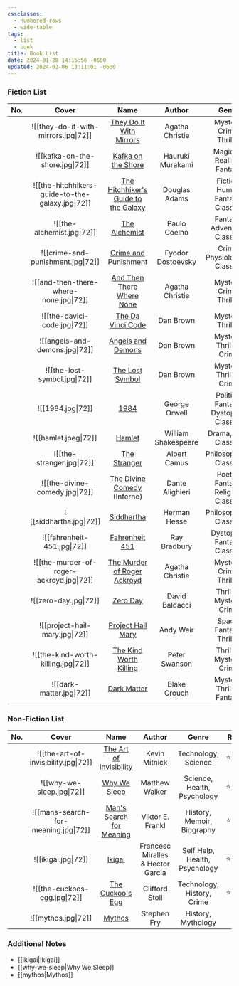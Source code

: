 ```yaml
---
cssclasses:
  - numbered-rows
  - wide-table
tags:
  - list
  - book
title: Book List
date: 2024-01-28 14:15:56 -0600
updated: 2024-02-06 13:11:01 -0600
---
```


### Fiction List

| No. |                      Cover                       |                                                          Name                                                           |       Author        |                 Genre                  | Rating |   Status   |
| :-: | :----------------------------------------------: | :---------------------------------------------------------------------------------------------------------------------: | :-----------------: | :------------------------------------: | ------ | :--------: |
|     |       ![[they-do-it-with-mirrors.jpg\|72]]       |              [They Do It With Mirrors](https://www.goodreads.com/book/show/68930.They_Do_It_With_Mirrors)               |   Agatha Christie   |        Mystery, Crime, Thriller        | ⭐⭐⭐    | #completed |
|     |         ![[kafka-on-the-shore.jpg\|72]]          |                    [Kafka on the Shore](https://www.goodreads.com/book/show/4929.Kafka_on_the_Shore)                    |  Hauruki Murakami   |        Magical-Realism, Fantasy        | ⭐⭐⭐⭐   | #completed |
|     | ![[the-hitchhikers-guide-to-the-galaxy.jpg\|72]] | [The Hitchhiker's Guide to the Galaxy](https://www.goodreads.com/book/show/386162.The_Hitchhiker_s_Guide_to_the_Galaxy) |    Douglas Adams    |   Fiction, Humor, Fantasy, Classics    | ⭐⭐⭐⭐   | #completed |
|     |            ![[the-alchemist.jpg\|72]]            |                       [The Alchemist](https://www.goodreads.com/book/show/18144590-the-alchemist)                       |    Paulo Coelho     |      Fantasy, Adventure, Classics      | ⭐⭐⭐⭐⭐  | #completed |
|     |        ![[crime-and-punishment.jpg\|72]]         |                  [Crime and Punishment](https://www.goodreads.com/book/show/7144.Crime_and_Punishment)                  |  Fyodor Dostoevsky  |     Crime, Physiological, Classics     | ⭐⭐⭐    | #completed |
|     |      ![[and-then-there-where-none.jpg\|72]]      |             [And Then There Where None](https://www.goodreads.com/book/show/16299.And_Then_There_Were_None)             |   Agatha Christie   |        Mystery, Crime, Thriller        | ⭐⭐⭐⭐⭐  | #completed |
|     |           ![[the-davici-code.jpg\|72]]           |                     [The Da Vinci Code](https://www.goodreads.com/book/show/968.The_Da_Vinci_Code)                      |      Dan Brown      |           Mystery, Thriller            | ⭐⭐⭐⭐   | #completed |
|     |          ![[angels-and-demons.jpg\|72]]          |                       [Angels and Demons](https://www.goodreads.com/book/show/960.Angels_Demons)                        |      Dan Brown      |        Mystery, Thriller, Crime        | ⭐⭐⭐⭐   | #completed |
|     |           ![[the-lost-symbol.jpg\|72]]           |                     [The Lost Symbol](https://www.goodreads.com/book/show/6411961-the-lost-symbol)                      |      Dan Brown      |        Mystery, Thriller, Crime        | ⭐⭐⭐⭐⭐  | #completed |
|     |                ![[1984.jpg\|72]]                 |                                [1984](https://www.goodreads.com/book/show/61439040-1984)                                |    George Orwell    | Politics, Fantasy, Dystopian, Classics | ⭐⭐⭐⭐⭐  | #completed |
|     |               ![[hamlet.jpeg\|72]]               |                                [Hamlet](https://www.goodreads.com/book/show/1420.Hamlet)                                | William Shakespeare |         Drama, Play, Classics          | ⭐⭐⭐    | #completed |
|     |            ![[the-stranger.jpg\|72]]             |                         [The Stranger](https://www.goodreads.com/book/show/49552.The_Stranger)                          |    Albert Camus     |        Philosophical, Classics         | ⭐⭐⭐    | #completed |
|     |          ![[the-divine-comedy.jpg\|72]]          |                [The Divine Comedy](https://www.goodreads.com/book/show/6656.The_Divine_Comedy) (Inferno)                |   Dante Alighieri   |  Poetry, Fantasy, Religion, Classics   | ⭐⭐     | #completed |
|     |             ![[siddhartha.jpg\|72]]              |                           [Siddhartha](https://www.goodreads.com/book/show/52036.Siddhartha)                            |    Herman Hesse     |        Philosophical, Classics         | ⭐⭐⭐    | #completed |
|     |           ![[fahrenheit-451.jpg\|72]]            |                      [Fahrenheit 451](https://www.goodreads.com/book/show/56302573-farenheit-451)                       |    Ray Bradbury     |      Dystopian, Fantasy, Classics      | ⭐⭐⭐    | #completed |
|     |     ![[the-murder-of-roger-ackroyd.jpg\|72]]     |          [The Murder of Roger Ackroyd](https://www.goodreads.com/book/show/16328.The_Murder_of_Roger_Ackroyd)           |   Agatha Christie   |        Mystery, Crime, Thriller        | ⭐⭐⭐⭐⭐  | #completed |
|     |              ![[zero-day.jpg\|72]]               |                            [Zero Day](https://www.goodreads.com/book/show/11007587-zero-day)                            |   David Baldacci    |        Thriller, Mystery, Crime        | ⭐⭐     | #completed |
|     |          ![[project-hail-mary.jpg\|72]]          |                   [Project Hail Mary](https://www.goodreads.com/book/show/54493401-project-hail-mary)                   |      Andy Weir      |        Space, Fantasy, Thriller        | ⭐⭐⭐⭐   | #completed |
|     |       ![[the-kind-worth-killing.jpg\|72]]        |              [The Kind Worth Killing](https://www.goodreads.com/book/show/21936809-the-kind-worth-killing)              |    Peter Swanson    |        Thriller, Mystery, Crime        | ⭐⭐⭐    | #completed |
|     |             ![[dark-matter.jpg\|72]]             |                         [Dark Matter](https://www.goodreads.com/book/show/27833670-dark-matter)                         |    Blake Crouch     |       Mystery, Thriller, Fantasy       | ⭐⭐⭐⭐   | #completed |

### Non-Fiction List

| No. |                Cover                 |                                              Name                                               |              Author               |             Genre             | Rating |   Status   |
| :-: | :----------------------------------: | :---------------------------------------------------------------------------------------------: | :-------------------------------: | :---------------------------: | ------ | :--------: |
|     | ![[the-art-of-invisibility.jpg\|72]] | [The Art of Invisibility](https://www.goodreads.com/book/show/30363785-the-art-of-invisibility) |           Kevin Mitnick           |      Technology, Science      | ⭐⭐⭐    | #completed |
|     |      ![[why-we-sleep.jpg\|72]]       |            [Why We Sleep](https://www.goodreads.com/book/show/34466963-why-we-sleep)            |          Matthew Walker           |  Science, Health, Psychology  | ⭐⭐⭐    | #completed |
|     | ![[mans-search-for-meaning.jpg\|72]] |  [Man's Search for Meaning](https://www.goodreads.com/book/show/4069.Man_s_Search_for_Meaning)  |         Viktor E. Frankl          |  History, Memoir, Biography   | ⭐⭐⭐    | #completed |
|     |         ![[ikigai.jpg\|72]]          |                [Ikigai](https://www.goodreads.com/en/book/show/40534545-ikigai)                 | Francesc Miralles & Hector Garcia | Self Help, Health, Psychology | ⭐⭐⭐    | #completed |
|     |     ![[the-cuckoos-egg.jpg\|72]]     |         [The Cuckoo's Egg](https://www.goodreads.com/book/show/18154.The_Cuckoo_s_Egg)          |          Clifford Stoll           |  Technology, History, Crime   | ⭐⭐⭐⭐⭐  | #completed |
|     |         ![[mythos.jpg\|72]]          |                  [Mythos](https://www.goodreads.com/book/show/35074096-mythos)                  |            Stephen Fry            |      History, Mythology       |        |  #reading  |

### Additional Notes

* [[ikigai|Ikigai]]  
* [[why-we-sleep|Why We Sleep]]
* [[mythos|Mythos]]
